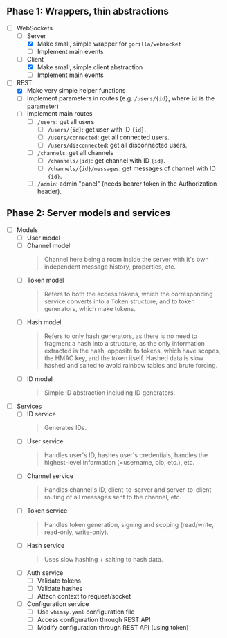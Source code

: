 ## Phase 1: Wrappers, thin abstractions

- [ ] WebSockets
  - [ ] Server
    - [x] Make small, simple wrapper for `gorilla/websocket`
    - [ ] Implement main events
  - [ ] Client
    - [x] Make small, simple client abstraction
    - [ ] Implement main events
- [ ] REST
  - [x] Make very simple helper functions
  - [ ] Implement parameters in routes (e.g. `/users/{id}`, where `id` is the parameter)
  - [ ] Implement main routes
    - [ ] `/users`: get all users
      - [ ] `/users/{id}`: get user with ID `{id}`.
      - [ ] `/users/connected`: get all connected users.
      - [ ] `/users/disconnected`: get all disconnected users.
    - [ ] `/channels`: get all channels
      - [ ] `/channels/{id}`: get channel with ID `{id}`.
      - [ ] `/channels/{id}/messages`: get messages of channel with ID `{id}`.
    - [ ] `/admin`: admin "panel" (needs bearer token in the Authorization header).

## Phase 2: Server models and services

- [ ] Models
  - [ ] User model
  - [ ] Channel model
    > Channel here being a room inside the server with it's own independent message history, properties, etc.
  - [ ] Token model
    > Refers to both the access tokens, which the corresponding service converts into a Token structure, and to token generators, which make tokens.
  - [ ] Hash model
    > Refers to only hash generators, as there is no need to fragment a hash into a structure, as the only information extracted is the hash, opposite to tokens, which have scopes, the HMAC key, and the token itself.
    > Hashed data is slow hashed and salted to avoid rainbow tables and brute forcing.
  - [ ] ID model
    > Simple ID abstraction including ID generators.
- [ ] Services
  - [ ] ID service
    > Generates IDs.
  - [ ] User service
    > Handles user's ID, hashes user's credentials, handles the highest-level information (=username, bio, etc.), etc.
  - [ ] Channel service
    > Handles channel's ID, client-to-server and server-to-client routing of all messages sent to the channel, etc.
  - [ ] Token service
    > Handles token generation, signing and scoping (read/write, read-only, write-only).
  - [ ] Hash service
    > Uses slow hashing + salting to hash data.
  - [ ] Auth service
    - [ ] Validate tokens
    - [ ] Validate hashes
    - [ ] Attach context to request/socket
  - [ ] Configuration service
    - [ ] Use `whimsy.yaml` configuration file
    - [ ] Access configuration through REST API
    - [ ] Modify configuration through REST API (using token)
